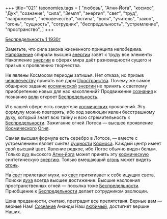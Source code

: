 +++
title="021"
taxonomies.tags = [
 "любовь",
 "Агни-Йога",
 "космос",
 "Дух",
 "сознание",
 "сила",
 "Земля",
 "энергия",
 "свет",
 "труд",
 "напряжение",
 "человечество",
 "истина",
 "воля",
 "учитель",
 "закон",
 "огонь",
 "сущность",
 "сотрудник",
 "беспредельность",
 "устремление",
 "пространство",
]
+++

[Беспредельность 1 1930г](/agni/1930)

Заметьте, что сила закона жизненного принципа непобедима. [Напряжение](/tags/напряжение) спирали высшей [энергии](/tags/энергия) зовёт к труду все элементы. Накопление [энергии](/tags/энергия) в сферах мира даёт разновидности сущего и призыв к проявлению творчества.   

Не явлены Космосом периоды затишья. Нет отказа, но призыв [человечеству](/tags/человечество) принять все дары [Пространства](/tags/пространство). Почему же самое обширное задание [космической](/tags/космос) [энергии](/tags/энергия) не принять к светлому приобретению новых для нас накоплений? Продвижение [сознания](/tags/сознание) к познанию [воли](/tags/воля) откроет [Беспредельность](/tags/беспредельность).   

И в нашей сфере есть свидетели [космических](/tags/космос) проявлений. Эту формулу можно повторять, ибо ход эволюции явлен бесстрашному духу, который знает всю тайну и всю стремительность к [Беспредельности](/tags/беспредельность). Зажигание огней Лотоса — высшее проявление [Космического](/tags/космос) [Огня](/tags/беспредельность).   

Самая высшая формула есть серебро в Лотосе, — вместе с устремлением являет синтез [сущности](/tags/сущность) [Космоса](/tags/космос). Каждый центр имеет свой высший цвет. Явление редкое, ибо Лотос обычно виден белым. Только [дух](/tags/Дух) высокого [Агни-йога](/tags/Агни-Йога) может принять эту [космическую](/tags/космос) синтетическую [энергию](/tags/энергия). Только вмещающий [огонь](/tags/огонь) может видеть [огонь](/tags/огонь).   

На [свет](/tags/свет) прилетают мухи, но [свет](/tags/свет) притягивает к себе ищущих света. Поиски [духа](/tags/Дух) всегда высшее достижение. Высшие наслоения пространственных огней — посылка тоже [Беспредельности](/tags/беспредельность). Приобщение к [Беспредельности](/tags/беспредельность) делает сотрудником эволюции.   

Цена преданности, считаю, преградит все препятствия. Верные вам — верные Нам! [Сознание](/tags/сознание) Ананды Наш [любимый](/tags/учитель), достигнет вершин Наших.